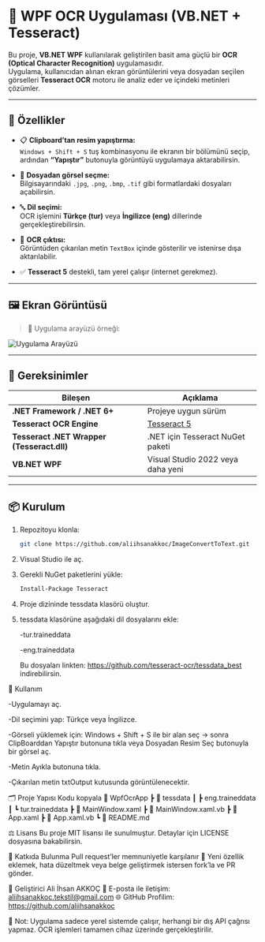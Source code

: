 # 🧠 WPF OCR Uygulaması (VB.NET + Tesseract)

Bu proje, **VB.NET WPF** kullanılarak geliştirilen basit ama güçlü bir **OCR (Optical Character Recognition)** uygulamasıdır.  
Uygulama, kullanıcıdan alınan ekran görüntülerini veya dosyadan seçilen görselleri **Tesseract OCR** motoru ile analiz eder ve içindeki metinleri çözümler.

---

## 🚀 Özellikler

- 📋 **Clipboard’tan resim yapıştırma:**  
  `Windows + Shift + S` tuş kombinasyonu ile ekranın bir bölümünü seçip, ardından **“Yapıştır”** butonuyla görüntüyü uygulamaya aktarabilirsin.

- 📁 **Dosyadan görsel seçme:**  
  Bilgisayarındaki `.jpg`, `.png`, `.bmp`, `.tif` gibi formatlardaki dosyaları açabilirsin.

- 🔤 **Dil seçimi:**  
  OCR işlemini **Türkçe (tur)** veya **İngilizce (eng)** dillerinde gerçekleştirebilirsin.

- 🧾 **OCR çıktısı:**  
  Görüntüden çıkarılan metin `TextBox` içinde gösterilir ve istenirse dışa aktarılabilir.

- ✅ **Tesseract 5** destekli, tam yerel çalışır (internet gerekmez).

---

## 🖼️ Ekran Görüntüsü

> 📸 Uygulama arayüzü örneği:

![Uygulama Arayüzü](docs/screenshot.png)

---

## 🧩 Gereksinimler

| Bileşen | Açıklama |
|----------|-----------|
| **.NET Framework / .NET 6+** | Projeye uygun sürüm |
| **Tesseract OCR Engine** | [Tesseract 5](https://github.com/tesseract-ocr/tesseract) |
| **Tesseract .NET Wrapper (Tesseract.dll)** | .NET için Tesseract NuGet paketi |
| **VB.NET WPF** | Visual Studio 2022 veya daha yeni |

---

## 📦 Kurulum

1. Repozitoyu klonla:
   ```bash
   git clone https://github.com/aliihsanakkoc/ImageConvertToText.git
2. Visual Studio ile aç.
3. Gerekli NuGet paketlerini yükle:
   ```bash
   Install-Package Tesseract
5. Proje dizininde tessdata klasörü oluştur.
6. tessdata klasörüne aşağıdaki dil dosyalarını ekle:
   
    -tur.traineddata
   
    -eng.traineddata
   
    Bu dosyaları linkten: https://github.com/tesseract-ocr/tessdata_best indirebilirsin.

🧠 Kullanım

  -Uygulamayı aç.
  
  -Dil seçimini yap: Türkçe veya İngilizce.
  
  -Görseli yüklemek için: Windows + Shift + S ile bir alan seç → sonra ClipBoarddan Yapıştır butonuna tıkla veya Dosyadan Resim Seç butonuyla bir görsel aç.
  
  -Metin Ayıkla butonuna tıkla.
  
  -Çıkarılan metin txtOutput kutusunda görüntülenecektir.

  🗂️ Proje Yapısı
  Kodu kopyala
  📁 WpfOcrApp
   ┣ 📁 tessdata
   ┃ ┣ eng.traineddata
   ┃ ┗ tur.traineddata
   ┣ 📄 MainWindow.xaml
   ┣ 📄 MainWindow.xaml.vb
   ┣ 📄 App.xaml
   ┣ 📄 App.xaml.vb
   ┗ 📄 README.md
   
  ⚖️ Lisans
  Bu proje MIT lisansı ile sunulmuştur.
  Detaylar için LICENSE dosyasına bakabilirsin.
  
  💬 Katkıda Bulunma
  Pull request’ler memnuniyetle karşılanır 🎉
  Yeni özellik eklemek, hata düzeltmek veya belge geliştirmek istersen fork’la ve PR gönder.
  
  👤 Geliştirici
  Ali İhsan AKKOÇ
  📧 E-posta ile iletişim: aliihsanakkoc.tekstil@gmail.com
  🌐 GitHub Profilim: https://github.com/aliihsanakkoc
  
  🧾 Not: Uygulama sadece yerel sistemde çalışır, herhangi bir dış API çağrısı yapmaz.
  OCR işlemleri tamamen cihaz üzerinde gerçekleştirilir.
